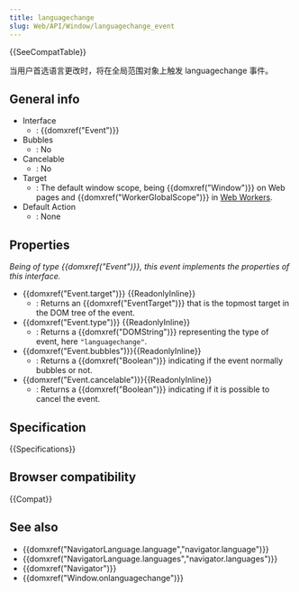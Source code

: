 ```yaml
---
title: languagechange
slug: Web/API/Window/languagechange_event
---
```

{{SeeCompatTable}}

当用户首选语言更改时，将在全局范围对象上触发 languagechange 事件。

## General info

- Interface
  - : {{domxref("Event")}}
- Bubbles
  - : No
- Cancelable
  - : No
- Target
  - : The default window scope, being {{domxref("Window")}} on Web pages and {{domxref("WorkerGlobalScope")}} in [Web Workers](/zh-CN/docs/Web/Guide/Performance/Using_web_workers).
- Default Action
  - : None

## Properties

_Being of type {{domxref("Event")}}, this event implements the properties of this interface._

- {{domxref("Event.target")}} {{ReadonlyInline}}
  - : Returns an {{domxref("EventTarget")}} that is the topmost target in the DOM tree of the event.
- {{domxref("Event.type")}} {{ReadonlyInline}}
  - : Returns a {{domxref("DOMString")}} representing the type of event, here `"languagechange"`.
- {{domxref("Event.bubbles")}}{{ReadonlyInline}}
  - : Returns a {{domxref("Boolean")}} indicating if the event normally bubbles or not.
- {{domxref("Event.cancelable")}}{{ReadonlyInline}}
  - : Returns a {{domxref("Boolean")}} indicating if it is possible to cancel the event.

## Specification

{{Specifications}}

## Browser compatibility

{{Compat}}

## See also

- {{domxref("NavigatorLanguage.language","navigator.language")}}
- {{domxref("NavigatorLanguage.languages","navigator.languages")}}
- {{domxref("Navigator")}}
- {{domxref("Window.onlanguagechange")}}
